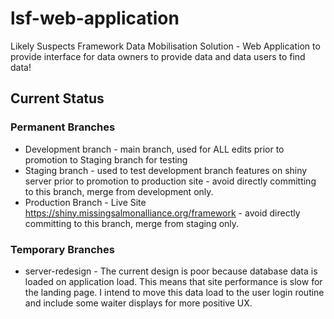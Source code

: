 # lsf-web-application
Likely Suspects Framework Data Mobilisation Solution - Web Application to provide interface for data owners to provide data and data users to find data!

## Current Status
### Permanent Branches
- Development branch - main branch, used for ALL edits prior to promotion to Staging branch for testing
- Staging branch - used to test development branch features on shiny server prior to promotion to production site - avoid directly committing to this branch, merge from development only.
- Production Branch - Live Site https://shiny.missingsalmonalliance.org/framework - avoid directly committing to this branch, merge from staging only.
### Temporary Branches
- server-redesign - The current design is poor because database data is loaded on application load. This means that site performance is slow for the landing page. I intend to move this data load to the user login routine and include some waiter displays for more positive UX.
